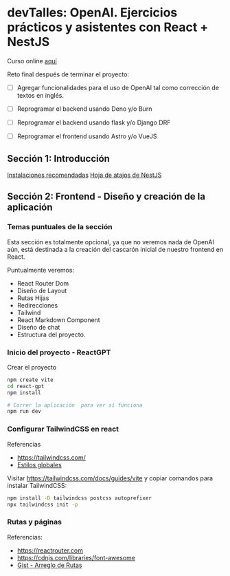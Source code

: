 # devTalles: OpenAI. Ejercicios prácticos y asistentes con React + NestJS

Curso online [aquí](https://cursos.devtalles.com/courses/openai)

Reto final después de terminar el proyecto:
- [ ] Agregar funcionalidades para el uso de OpenAI tal como corrección de textos en inglés.
- [ ] Reprogramar el backend usando Deno y/o Burn
- [ ] Reprogramar el backend usando flask y/o Django DRF
- [ ] Reprogramar el frontend usando Astro y/o VueJS



## Sección 1: Introducción


[Instalaciones recomendadas](https://gist.github.com/Klerith/f0b6bf38f8d7103dec6079b7fea17e2f)
[Hoja de atajos de NestJS](https://github.com/Klerith/mas-talento/blob/main/nest/nest-cheatsheet.pdf)


## Sección 2: Frontend - Diseño y creación de la aplicación

### Temas puntuales de la sección

Esta sección es totalmente opcional, ya que no veremos nada de OpenAI aún, está destinada a la creación del cascarón inicial de nuestro frontend en React.

Puntualmente veremos:

- React Router Dom
- Diseño de Layout
- Rutas Hijas
- Redirecciones
- Tailwind
- React Markdown Component
- Diseño de chat
- Estructura del proyecto.

### Inicio del proyecto - ReactGPT

Crear el proyecto
```sh
npm create vite
cd react-gpt
npm install

# Correr la aplicación  para ver sí funciona
npm run dev
````

### Configurar TailwindCSS en react

Referencias
- https://tailwindcss.com/
- [Estilos globales](https://gist.github.com/Klerith/d02b770a277c4e6c8753ac02fd752837)


Visitar https://tailwindcss.com/docs/guides/vite y copiar comandos para instalar TailwindCSS:

```sh
npm install -D tailwindcss postcss autoprefixer
npx tailwindcss init -p
```

### Rutas y páginas

Referencias:
- https://reactrouter.com
- https://cdnjs.com/libraries/font-awesome
- [Gist - Arreglo de Rutas](https://gist.github.com/Klerith/2601fd211b014551f3934defdecf1c73)
